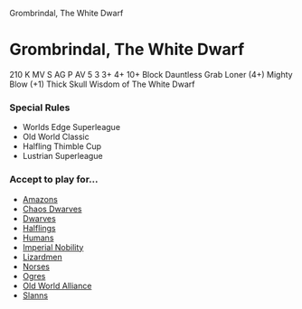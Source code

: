 ﻿
Grombrindal, The White Dwarf

# Grombrindal, The White Dwarf

210 K
MV
S
AG
P
AV
5
3
3+
4+
10+
Block
Dauntless
Grab
Loner (4+)
Mighty Blow (+1)
Thick Skull
Wisdom of The White Dwarf
### Special Rules
* Worlds Edge Superleague
* Old World Classic
* Halfling Thimble Cup
* Lustrian Superleague
### Accept to play for...
* [Amazons](../teams/Amazons.md)
* [Chaos Dwarves](../teams/Chaos_Dwarves.md)
* [Dwarves](../teams/Dwarves.md)
* [Halflings](../teams/Halflings.md)
* [Humans](../teams/Humans.md)
* [Imperial Nobility](../teams/Imperial_Nobility.md)
* [Lizardmen](../teams/Lizardmen.md)
* [Norses](../teams/Norses.md)
* [Ogres](../teams/Ogres.md)
* [Old World Alliance](../teams/Old_World_Alliance.md)
* [Slanns](../teams/Slanns.md)
